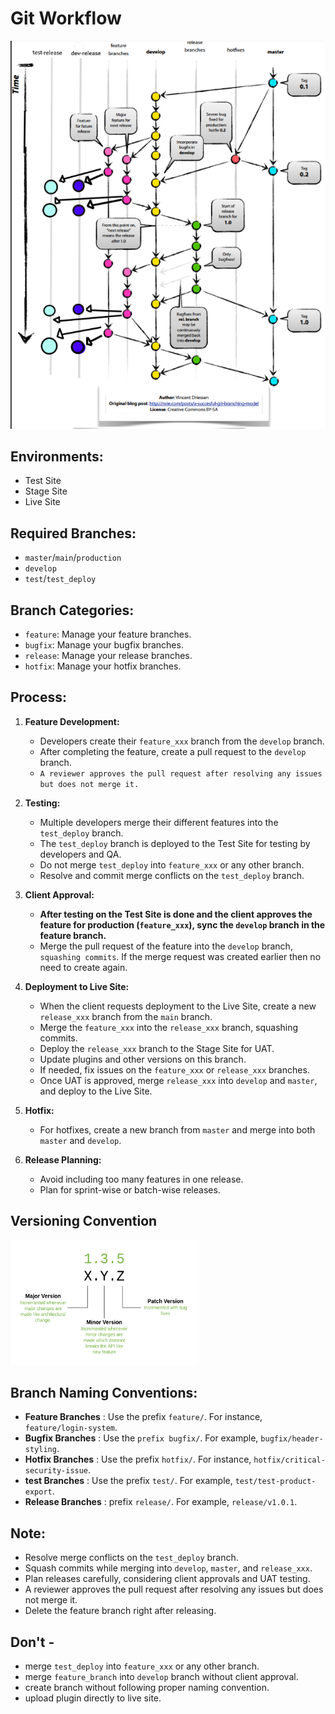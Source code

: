 # Git Workflow
![Workflow Image](git-flow.png)
## Environments:

- Test Site
- Stage Site
- Live Site

## Required Branches:

- `master`/`main`/`production`
- `develop`
- `test`/`test_deploy`

## Branch Categories:

- `feature`: Manage your feature branches.
- `bugfix`: Manage your bugfix branches.
- `release`: Manage your release branches.
- `hotfix`: Manage your hotfix branches.


## Process:

1. **Feature Development:**
    - Developers create their `feature_xxx` branch from the `develop` branch.
    - After completing the feature, create a pull request to the `develop` branch.
    - `A reviewer approves the pull request after resolving any issues but does not merge it.`

2. **Testing:**
    - Multiple developers merge their different features into the `test_deploy` branch.
    - The `test_deploy` branch is deployed to the Test Site for testing by developers and QA.
    - Do not merge `test_deploy` into `feature_xxx` or any other branch.
    - Resolve and commit merge conflicts on the `test_deploy` branch.

3. **Client Approval:**
    - **After testing on the Test Site is done and the client approves the feature for production (`feature_xxx`), sync the `develop` branch in the feature branch.**
    - Merge the pull request of the feature into the `develop` branch, `squashing commits`. If the merge request was created earlier then no need to create again.

4. **Deployment to Live Site:**
    - When the client requests deployment to the Live Site, create a new `release_xxx` branch from the `main` branch.
    - Merge the `feature_xxx` into the `release_xxx` branch, squashing commits.
    - Deploy the `release_xxx` branch to the Stage Site for UAT.
    - Update plugins and other versions on this branch.
    - If needed, fix issues on the `feature_xxx` or `release_xxx` branches.
    - Once UAT is approved, merge `release_xxx` into `develop` and `master`, and deploy to the Live Site.

5. **Hotfix:**
    - For hotfixes, create a new branch from `master` and merge into both `master` and `develop`.

6. **Release Planning:**
    - Avoid including too many features in one release.
    - Plan for sprint-wise or batch-wise releases.


## Versioning Convention
<img src="versioning.png" alt="Workflow Image" width="300" height="200">



## Branch Naming Conventions:

- **Feature Branches** :  Use the prefix `feature/`. For instance, `feature/login-system`.
- **Bugfix Branches** : Use the `prefix bugfix/`. For example, `bugfix/header-styling`.
- **Hotfix Branches** : Use the prefix `hotfix/`. For instance, `hotfix/critical-security-issue`.
- **test Branches** :  Use the prefix `test/`. For example, `test/test-product-export`.
- **Release Branches** : prefix `release/`. For example, `release/v1.0.1`.



**Note:**
- 
- Resolve merge conflicts on the `test_deploy` branch.
- Squash commits while merging into `develop`, `master`, and `release_xxx`.
- Plan releases carefully, considering client approvals and UAT testing.
- A reviewer approves the pull request after resolving any issues but does not merge it.
- Delete the feature branch right after releasing. 

**Don't -**
-
-  merge `test_deploy` into `feature_xxx` or any other branch.
-  merge `feature_branch` into `develop` branch without client approval.
-  create branch without following proper naming convention.
-  upload plugin directly to live site.


